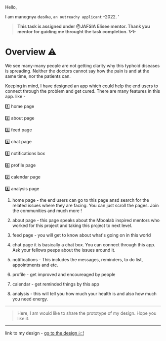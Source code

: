 Hello,

I am manognya dasika, `an outreachy applicant` -2022. '

> **This task is assigned under @JAFSIA Elisee mentor. Thank you mentor for guiding me throught the task completion. ✨✨**

Overview ⚠️
=================================================================================================
We see many-many people are not getting clarity why this typhoid diseases is spreading. Neither the doctors cannot say how the pain is and at the same time, nor the patients can.

Keeping in mind, I have designed an app which could help the end users to connect through the problem and get cured. There are many features in this app. like -

1️⃣ home page

2️⃣ about page

3️⃣ feed page

4️⃣ chat page

5️⃣ notifications box

6️⃣ profile page

7️⃣ calendar page

8️⃣ analysis page


1. home page -
the end users can go to this page ansd search for the related issues where they are facing. You can just scroll the pages. Join the communities and much more !

2. about page -
this page speaks about the Mboalab inspired mentors who worked for this project and taking this project to next level.

3. feed page -
you will get to know about what's going on in this world

4. chat page
it is basically a chat box. You can connect through this app. Ask your fellows peeps about the issues around it.

5. notifications -
This includes the messages, reminders, to do list, appointments and etc.

6. profile -
get improved and encoureaged by people

7. calendar -
get reminded things by this app

8. analysis -
this will tell you how much your health is and also how much you need energy. 

------------------------------------------------------------------------------------------------------------

> Here, I am would like to share the prototype of my design. Hope you like it.

------------------------------------------------------------------------------------------------------------
link to my design - [go to the design 💹!](https://www.figma.com/proto/wOwgNHSXp79SlvTifTneYb/mboalab?node-id=0%3A1502&scaling=min-zoom&page-id=0%3A1&starting-point-node-id=0%3A1502)
